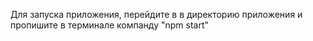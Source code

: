 Для запуска приложения, перейдите в в директорию приложения и пропишите в терминале компанду "npm start"
